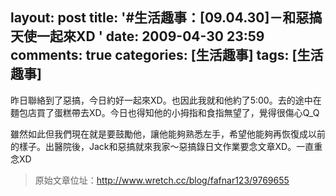 layout: post
title: '#生活趣事：[09.04.30]－和惡搞天使一起來XD '
date: 2009-04-30 23:59
comments: true
categories: [生活趣事]
tags: [生活趣事]
---
昨日聯絡到了惡搞，今日約好一起來XD。也因此我就和他約了5:00。去的途中在麵包店買了蛋糕帶去XD。今日也得知他的小拇指和食指無望了，覺得很傷心Q_Q

雖然如此但我們現在就是要鼓勵他，讓他能夠熟悉左手，希望他能夠再恢復成以前的樣子。出醫院後，Jack和惡搞就來我家～惡搞錄日文作業要念文章XD。一直重念XD

> 原始文章位址：http://www.wretch.cc/blog/fafnar123/9769655